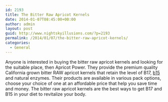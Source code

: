 ```yaml
---
id: 2193
title: The Bitter Raw Apricot Kernels
date: 2014-01-07T08:45:00+00:00
author: admin
layout: post
guid: http://www.nightskyillusions.com/?p=2193
permalink: /2014/01/07/the-bitter-raw-apricot-kernels/
categories:
  - General
---
```

Anyone is interested in buying the bitter raw apricot kernels and looking for the suitable place, then Apricot Power. They provide the premium quality California grown bitter RAW apricot kernels that retain the level of B17, [b15](http://www.apricotpower.com/search/?q=b15) and natural enzymes. Their products are available in various pack options, choose your choice of one at an affordable price that help you save time and money. The bitter raw apricot kernels are the best ways to get B17 and B15 in your diet to revitalize your body.